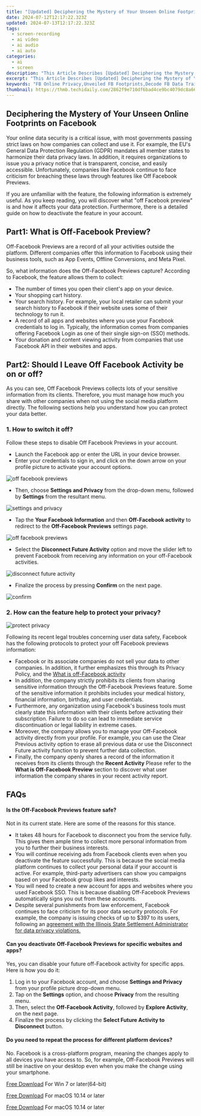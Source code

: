 ```yaml
---
title: "[Updated] Deciphering the Mystery of Your Unseen Online Footprints on Facebook for 2024"
date: 2024-07-12T12:17:22.323Z
updated: 2024-07-13T12:17:22.323Z
tags: 
  - screen-recording
  - ai video
  - ai audio
  - ai auto
categories: 
  - ai
  - screen
description: "This Article Describes [Updated] Deciphering the Mystery of Your Unseen Online Footprints on Facebook for 2024"
excerpt: "This Article Describes [Updated] Deciphering the Mystery of Your Unseen Online Footprints on Facebook for 2024"
keywords: "FB Online Privacy,Unveiled FB Footprints,Decode FB Data Trails,Insight FB Shadows,Decrypt FB Marks,Expose FB Stealth,Understand FB Signals"
thumbnail: https://thmb.techidaily.com/2862f9e710df6bad4ce9bc4079dc8a66e33ae9d0bd1d0ef6275f60c014f1ce3f.jpg
---
```


## Deciphering the Mystery of Your Unseen Online Footprints on Facebook

Your online data security is a critical issue, with most governments passing strict laws on how companies can collect and use it. For example, the EU's General Data Protection Regulation (GDPR) mandates all member states to harmonize their data privacy laws. In addition, it requires organizations to issue you a privacy notice that is transparent, concise, and easily accessible. Unfortunately, companies like Facebook continue to face criticism for breaching these laws through features like Off Facebook Previews.

If you are unfamiliar with the feature, the following information is extremely useful. As you keep reading, you will discover what "off Facebook preview" is and how it affects your data protection. Furthermore, there is a detailed guide on how to deactivate the feature in your account.

## Part1: What is Off-Facebook Preview?

Off-Facebook Previews are a record of all your activities outside the platform. Different companies offer this information to Facebook using their business tools, such as App Events, Offline Conversions, and Meta Pixel.

So, what information does the Off-Facebook Previews capture? According to Facebook, the feature allows them to collect:

* The number of times you open their client's app on your device.
* Your shopping cart history.
* Your search history. For example, your local retailer can submit your search history to Facebook if their website uses some of their technology to run it.
* A record of all apps and websites where you use your Facebook credentials to log in. Typically, the information comes from companies offering Facebook Login as one of their single sign-on (SSO) methods.
* Your donation and content viewing activity from companies that use Facebook API in their websites and apps.

## Part2: Should I Leave Off Facebook Activity be on or off?

As you can see, Off Facebook Previews collects lots of your sensitive information from its clients. Therefore, you must manage how much you share with other companies when not using the social media platform directly. The following sections help you understand how you can protect your data better.

### 1\. How to switch it off?

Follow these steps to disable Off Facebook Previews in your account.

* Launch the Facebook app or enter the URL in your device browser.
* Enter your credentials to sign in, and click on the down arrow on your profile picture to activate your account options.

![off facebook previews](https://images.wondershare.com/filmora/article-images/2022/09/off-facebook-previews-1.jpg)

* Then, choose **Settings and Privacy** from the drop-down menu, followed by **Settings** from the resultant menu.

![settings and privacy](https://images.wondershare.com/filmora/article-images/2022/09/off-facebook-previews-2.jpg)

* Tap the **Your Facebook Information** and then **Off-Facebook activity** to redirect to the **Off-Facebook Previews** settings page.

![off facebook previews](https://images.wondershare.com/filmora/article-images/2022/09/off-facebook-previews-3.jpg)

* Select the **Disconnect Future Activity** option and move the slider left to prevent Facebook from receiving any information on your off-Facebook activities.

![disconnect future activity](https://images.wondershare.com/filmora/article-images/2022/09/off-facebook-previews-4.jpg)

* Finalize the process by pressing **Confirm** on the next page.

![confirm](https://images.wondershare.com/filmora/article-images/2022/09/off-facebook-previews-5.jpg)

### 2\. How can the feature help to protect your privacy?

![protect privacy](https://images.wondershare.com/filmora/article-images/2022/09/off-facebook-previews-6.jpg)

Following its recent legal troubles concerning user data safety, Facebook has the following protocols to protect your off Facebook previews information:

* Facebook or its associate companies do not sell your data to other companies. In addition, it further emphasizes this through its Privacy Policy, and the [What is off-Facebook activity](https://www.facebook.com/off%5Ffacebook%5Factivity)
* In addition, the company strictly prohibits its clients from sharing sensitive information through the Off-Facebook Previews feature. Some of the sensitive information it prohibits includes your medical history, financial information, birthday, and user credentials.
* Furthermore, any organization using Facebook's business tools must clearly state this information with their clients before activating their subscription. Failure to do so can lead to immediate service discontinuation or legal liability in extreme cases.
* Moreover, the company allows you to manage your Off-Facebook activity directly from your profile. For example, you can use the Clear Previous activity option to erase all previous data or use the Disconnect Future activity function to prevent further data collection.
* Finally, the company openly shares a record of the information it receives from its clients through the **Recent Activity** Please refer to the **What is Off-Facebook Preview** section to discover what user information the company shares in your recent activity report.

## FAQs

#### Is the Off-Facebook Previews feature safe?

Not in its current state. Here are some of the reasons for this stance.

* It takes 48 hours for Facebook to disconnect you from the service fully. This gives them ample time to collect more personal information from you to further their business interests.
* You will continue receiving ads from Facebook clients even when you deactivate the feature successfully. This is because the social media platform continues to collect your personal data if your account is active. For example, third-party advertisers can show you campaigns based on your Facebook group likes and interests.
* You will need to create a new account for apps and websites where you used Facebook SSO. This is because disabling Off-Facebook Previews automatically signs you out from these accounts.
* Despite several punishments from law enforcement, Facebook continues to face criticism for its poor data security protocols. For example, the company is issuing checks of up to $397 to its users, following an [agreement with the Illinois State Settlement Administrator for data privacy violations.](https://www.nbcchicago.com/news/local/did-you-receive-a-illinois-facebook-settlement-check-in-the-mail-heres-why-and-what-to-know-about-it/2839499/)

#### Can you deactivate Off-Facebook Previews for specific websites and apps?

Yes, you can disable your future off-Facebook activity for specific apps. Here is how you do it:

1. Log in to your Facebook account, and choose **Settings and Privacy** from your profile picture drop-down menu.
2. Tap on the **Settings** option, and choose **Privacy** from the resulting menu.
3. Then, select the **Off-Facebook Activity**, followed by **Explore Activity**, on the next page.
4. Finalize the process by clicking the **Select Future Activity to Disconnect** button.

#### Do you need to repeat the process for different platform devices?

No. Facebook is a cross-platform program, meaning the changes apply to all devices you have access to. So, for example, Off-Facebook Previews will still be inactive on your desktop even when you make the change using your smartphone.

[Free Download](https://tools.techidaily.com/wondershare/filmora/download/) For Win 7 or later(64-bit)

[Free Download](https://tools.techidaily.com/wondershare/filmora/download/) For macOS 10.14 or later

[Free Download](https://tools.techidaily.com/wondershare/filmora/download/) For macOS 10.14 or later

<ins class="adsbygoogle"
     style="display:block"
     data-ad-format="autorelaxed"
     data-ad-client="ca-pub-7571918770474297"
     data-ad-slot="1223367746"></ins>

<ins class="adsbygoogle"
     style="display:block"
     data-ad-format="autorelaxed"
     data-ad-client="ca-pub-7571918770474297"
     data-ad-slot="1223367746"></ins>



<ins class="adsbygoogle"
     style="display:block"
     data-ad-client="ca-pub-7571918770474297"
     data-ad-slot="8358498916"
     data-ad-format="auto"
     data-full-width-responsive="true"></ins>





